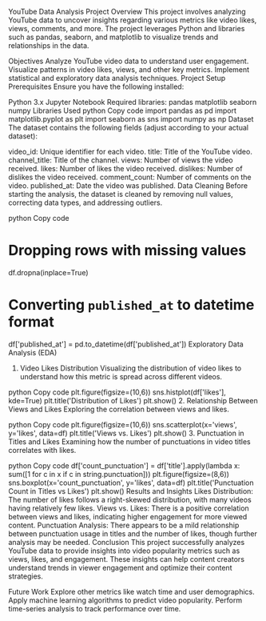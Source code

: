 YouTube Data Analysis Project
Overview
This project involves analyzing YouTube data to uncover insights regarding various metrics like video likes, views, comments, and more. The project leverages Python and libraries such as pandas, seaborn, and matplotlib to visualize trends and relationships in the data.

Objectives
Analyze YouTube video data to understand user engagement.
Visualize patterns in video likes, views, and other key metrics.
Implement statistical and exploratory data analysis techniques.
Project Setup
Prerequisites
Ensure you have the following installed:

Python 3.x
Jupyter Notebook
Required libraries:
pandas
matplotlib
seaborn
numpy
Libraries Used
python
Copy code
import pandas as pd
import matplotlib.pyplot as plt
import seaborn as sns
import numpy as np
Dataset
The dataset contains the following fields (adjust according to your actual dataset):

video_id: Unique identifier for each video.
title: Title of the YouTube video.
channel_title: Title of the channel.
views: Number of views the video received.
likes: Number of likes the video received.
dislikes: Number of dislikes the video received.
comment_count: Number of comments on the video.
published_at: Date the video was published.
Data Cleaning
Before starting the analysis, the dataset is cleaned by removing null values, correcting data types, and addressing outliers.

python
Copy code
# Dropping rows with missing values
df.dropna(inplace=True)

# Converting `published_at` to datetime format
df['published_at'] = pd.to_datetime(df['published_at'])
Exploratory Data Analysis (EDA)
1. Video Likes Distribution
Visualizing the distribution of video likes to understand how this metric is spread across different videos.

python
Copy code
plt.figure(figsize=(10,6))
sns.histplot(df['likes'], kde=True)
plt.title('Distribution of Likes')
plt.show()
2. Relationship Between Views and Likes
Exploring the correlation between views and likes.

python
Copy code
plt.figure(figsize=(10,6))
sns.scatterplot(x='views', y='likes', data=df)
plt.title('Views vs. Likes')
plt.show()
3. Punctuation in Titles and Likes
Examining how the number of punctuations in video titles correlates with likes.

python
Copy code
df['count_punctuation'] = df['title'].apply(lambda x: sum([1 for c in x if c in string.punctuation]))
plt.figure(figsize=(8,6))
sns.boxplot(x='count_punctuation', y='likes', data=df)
plt.title('Punctuation Count in Titles vs Likes')
plt.show()
Results and Insights
Likes Distribution: The number of likes follows a right-skewed distribution, with many videos having relatively few likes.
Views vs. Likes: There is a positive correlation between views and likes, indicating higher engagement for more viewed content.
Punctuation Analysis: There appears to be a mild relationship between punctuation usage in titles and the number of likes, though further analysis may be needed.
Conclusion
This project successfully analyzes YouTube data to provide insights into video popularity metrics such as views, likes, and engagement. These insights can help content creators understand trends in viewer engagement and optimize their content strategies.

Future Work
Explore other metrics like watch time and user demographics.
Apply machine learning algorithms to predict video popularity.
Perform time-series analysis to track performance over time.
